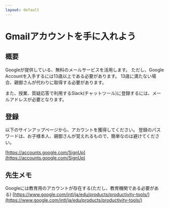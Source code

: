 ```yaml
---
layout: default
---
```


# Gmailアカウントを手に入れよう 

## 概要

Googleが提供している、無料のメールサービスを活用します。
ただし、Google Accountを入手するには13歳以上である必要があります。
13歳に満たない場合、親御さんが代わりに取得する必要があります。

また、授業、質疑応答で利用するSlack(チャットツール)に登録するには、メールアドレスが必要となります。

## 登録

以下のサインアップページから、アカウントを獲得してください。
登録のパスワードは、お子様本人、親御さんが覚えれるもので、簡単なのは避けてください。

[https://accounts.google.com/SignUp](https://accounts.google.com/SignUp)


## 先生メモ

Googleには教育用のアカウントが存在する(ただし、教育機関である必要がある)
[https://www.google.com/intl/ja/edu/products/productivity-tools/](https://www.google.com/intl/ja/edu/products/productivity-tools/)
